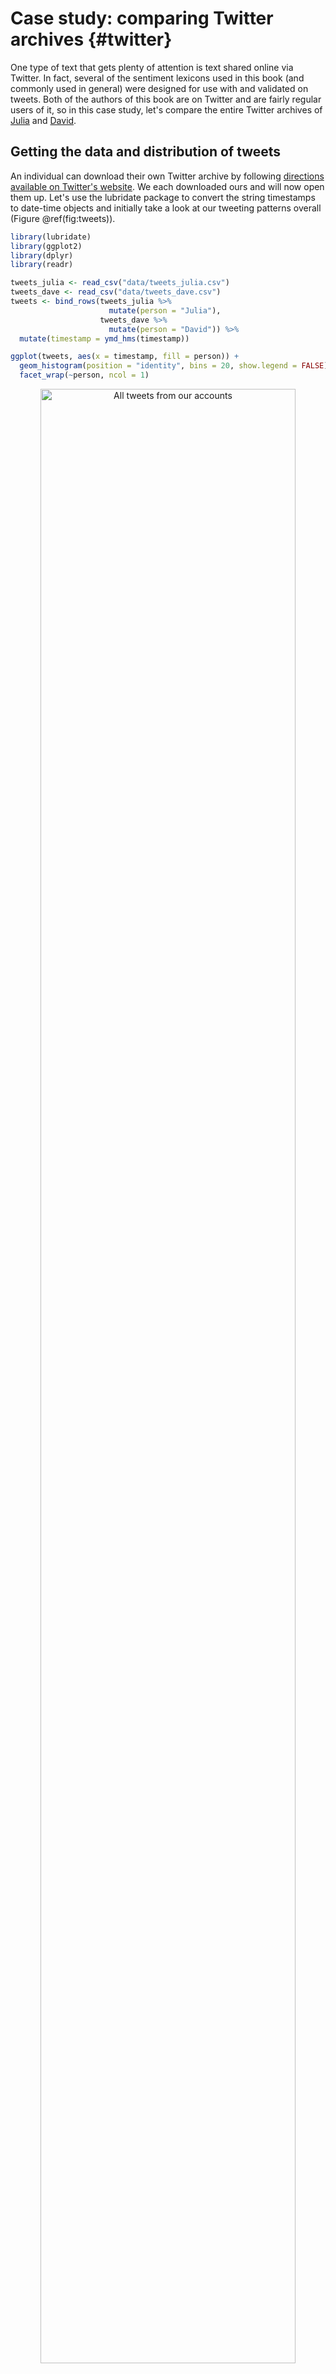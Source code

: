 # Case study: comparing Twitter archives {#twitter}

One type of text that gets plenty of attention is text shared online via Twitter. In fact, several of the sentiment lexicons used in this book (and commonly used in general) were designed for use with and validated on tweets. Both of the authors of this book are on Twitter and are fairly regular users of it, so in this case study, let's compare the entire Twitter archives of [Julia](https://twitter.com/juliasilge) and [David](https://twitter.com/drob).

## Getting the data and distribution of tweets

An individual can download their own Twitter archive by following [directions available on Twitter's website](https://support.twitter.com/articles/20170160). We each downloaded ours and will now open them up. Let's use the lubridate package to convert the string timestamps to date-time objects and initially take a look at our tweeting patterns overall (Figure \@ref(fig:tweets)).


```r
library(lubridate)
library(ggplot2)
library(dplyr)
library(readr)

tweets_julia <- read_csv("data/tweets_julia.csv")
tweets_dave <- read_csv("data/tweets_dave.csv")
tweets <- bind_rows(tweets_julia %>% 
                      mutate(person = "Julia"),
                    tweets_dave %>% 
                      mutate(person = "David")) %>%
  mutate(timestamp = ymd_hms(timestamp))

ggplot(tweets, aes(x = timestamp, fill = person)) +
  geom_histogram(position = "identity", bins = 20, show.legend = FALSE) +
  facet_wrap(~person, ncol = 1)
```

<div class="figure" style="text-align: center">
<img src="07-tweet-archives_files/figure-html/tweets-1.png" alt="All tweets from our accounts" width="90%" />
<p class="caption">(\#fig:tweets)All tweets from our accounts</p>
</div>

David and Julia tweet at about the same rate currently and joined Twitter about a year apart from each other, but there were about 5 years where David was not active on Twitter and Julia was. In total, Julia has about 4 times as many tweets as David.

## Word frequencies

Let's use `unnest_tokens()` to make a tidy data frame of all the words in our tweets, and remove the common English stop words. There are certain conventions in how people use text on Twitter, so we will use a specialized tokenizer and do a bit more work with our text here than, for example, we did with the narrative text from Project Gutenberg. 

First, we will remove tweets from this dataset that are retweets so that we only have tweets that we wrote ourselves. Next, the `mutate()` line cleans out some characters that we don't want like ampersands and such. 

<div class="rmdnote">
<p>In the call to <code>unnest_tokens()</code>, we unnest using the
specialized <code>"tweets"</code> tokenizer that is built in to the
tokenizers package <span class="citation">[@R-tokenizers]</span>. This
tool is very useful for dealing with Twitter text or other text from
online forums; it retains hashtags and mentions of usernames with the
<code>@</code> symbol.</p>
</div>

Because we have kept text such as hashtags and usernames in the dataset, we can't use a simple `anti_join()` to remove stop words. Instead, we can take the approach shown in the `filter()` line that uses `str_detect()` from the stringr package.


```r
library(tidytext)
library(stringr)

remove_reg <- "&amp;|&lt;|&gt;"
tidy_tweets <- tweets %>% 
  filter(!str_detect(text, "^RT")) %>%
  mutate(text = str_remove_all(text, remove_reg)) %>%
  unnest_tokens(word, text, token = "tweets") %>%
  filter(!word %in% stop_words$word,
         !word %in% str_remove_all(stop_words$word, "'"),
         str_detect(word, "[a-z]"))
```

Now we can calculate word frequencies for each person. First, we group by person and count how many times each person used each word. Then we use `left_join()` to add a column of the total number of words used by each person. (This is higher for Julia than David since she has more tweets than David.) Finally, we calculate a frequency for each person and word.


```r
frequency <- tidy_tweets %>% 
  count(person, word, sort = TRUE) %>% 
  left_join(tidy_tweets %>% 
              count(person, name = "total")) %>%
  mutate(freq = n/total)

frequency
#> # A tibble: 24,067 × 5
#>    person word               n total    freq
#>    <chr>  <chr>          <int> <int>   <dbl>
#>  1 Julia  @selkie1970      570 74152 0.00769
#>  2 Julia  time             557 74152 0.00751
#>  3 Julia  @skedman         531 74152 0.00716
#>  4 Julia  day              437 74152 0.00589
#>  5 Julia  baby             392 74152 0.00529
#>  6 David  @hadleywickham   308 20699 0.0149 
#>  7 Julia  love             302 74152 0.00407
#>  8 Julia  @haleynburke     298 74152 0.00402
#>  9 Julia  house            283 74152 0.00382
#> 10 Julia  morning          278 74152 0.00375
#> # … with 24,057 more rows
```

This is a nice and tidy data frame but we would actually like to plot those frequencies on the x- and y-axes of a plot, so we will need to use `pivot_wider()` from tidyr make a differently shaped data frame.


```r
library(tidyr)

frequency <- frequency %>% 
  select(person, word, freq) %>% 
  pivot_wider(names_from = person, values_from = freq) %>%
  arrange(Julia, David)

frequency
#> # A tibble: 21,071 × 3
#>    word               Julia     David
#>    <chr>              <dbl>     <dbl>
#>  1 @accidentalart 0.0000135 0.0000483
#>  2 @alicedata     0.0000135 0.0000483
#>  3 @alistaire     0.0000135 0.0000483
#>  4 @corynissen    0.0000135 0.0000483
#>  5 @jennybryans   0.0000135 0.0000483
#>  6 @jsvine        0.0000135 0.0000483
#>  7 @lewislab      0.0000135 0.0000483
#>  8 @lizasperling  0.0000135 0.0000483
#>  9 @ognyanova     0.0000135 0.0000483
#> 10 @rbloggers     0.0000135 0.0000483
#> # … with 21,061 more rows
```

Now this is ready for us to plot. Let's use `geom_jitter()` so that we don't see the discreteness at the low end of frequency as much, and `check_overlap = TRUE` so the text labels don't all print out on top of each other (only some will print).


```r
library(scales)

ggplot(frequency, aes(Julia, David)) +
  geom_jitter(alpha = 0.1, size = 2.5, width = 0.25, height = 0.25) +
  geom_text(aes(label = word), check_overlap = TRUE, vjust = 1.5) +
  scale_x_log10(labels = percent_format()) +
  scale_y_log10(labels = percent_format()) +
  geom_abline(color = "red")
```

<div class="figure" style="text-align: center">
<img src="07-tweet-archives_files/figure-html/wideplot-1.png" alt="Comparing the frequency of words used by Julia and David" width="90%" />
<p class="caption">(\#fig:wideplot)Comparing the frequency of words used by Julia and David</p>
</div>


Words near the line in Figure \@ref(fig:wideplot) are used with about equal frequencies by David and Julia, while words far away from the line are used much more by one person compared to the other. Words, hashtags, and usernames that appear in this plot are ones that we have both used at least once in tweets.

This may not even need to be pointed out, but David and Julia have used their Twitter accounts rather differently over the course of the past several years. David has used his Twitter account almost exclusively for professional purposes since he became more active, while Julia used it for entirely personal purposes until late 2015 and still uses it more personally than David. We see these differences immediately in this plot exploring word frequencies, and they will continue to be obvious in the rest of this chapter. 

## Comparing word usage 

We just made a plot comparing raw word frequencies over our whole Twitter histories; now let's find which words are more or less likely to come from each person's account using the log odds ratio. First, let's restrict the analysis moving forward to tweets from David and Julia sent during 2016. David was consistently active on Twitter for all of 2016 and this was about when Julia transitioned into data science as a career.


```r
tidy_tweets <- tidy_tweets %>%
  filter(timestamp >= as.Date("2016-01-01"),
         timestamp < as.Date("2017-01-01"))
```

Next, let's use `str_detect()` to remove Twitter usernames from the `word` column, because otherwise, the results here are dominated only by people who Julia or David know and the other does not. After removing these, we count how many times each person uses each word and keep only the words used more than 10 times. After a `pivot_wider()` operation, we can calculate the log odds ratio for each word, using


$$\text{log odds ratio} = \ln{\left(\frac{\left[\frac{n+1}{\text{total}+1}\right]_\text{David}}{\left[\frac{n+1}{\text{total}+1}\right]_\text{Julia}}\right)}$$

where $n$ is the number of times the word in question is used by each person and the total indicates the total words for each person.


```r
word_ratios <- tidy_tweets %>%
  filter(!str_detect(word, "^@")) %>%
  count(word, person) %>%
  group_by(word) %>%
  filter(sum(n) >= 10) %>%
  ungroup() %>%
  pivot_wider(names_from = person, values_from = n, values_fill = 0) %>%
  mutate_if(is.numeric, list(~(. + 1) / (sum(.) + 1))) %>%
  mutate(logratio = log(David / Julia)) %>%
  arrange(desc(logratio))
```

What are some words that have been about equally likely to come from David or Julia's account during 2016?


```r
word_ratios %>% 
  arrange(abs(logratio))
#> # A tibble: 351 × 4
#>    word      David   Julia logratio
#>    <chr>     <dbl>   <dbl>    <dbl>
#>  1 words   0.00377 0.00378 -0.00334
#>  2 science 0.00653 0.00648  0.00771
#>  3 idea    0.00577 0.00594 -0.0279 
#>  4 email   0.00251 0.00243  0.0330 
#>  5 file    0.00251 0.00243  0.0330 
#>  6 purrr   0.00251 0.00243  0.0330 
#>  7 test    0.00226 0.00216  0.0454 
#>  8 account 0.00201 0.00189  0.0612 
#>  9 api     0.00201 0.00189  0.0612 
#> 10 sad     0.00201 0.00189  0.0612 
#> # … with 341 more rows
```

We are about equally likely to tweet about words, science, ideas, and email.

Which words are most likely to be from Julia's account or from David's account? Let's just take the top 15 most distinctive words for each account and plot them in Figure \@ref(fig:plotratios).


```r
word_ratios %>%
  group_by(logratio < 0) %>%
  slice_max(abs(logratio), n = 15) %>% 
  ungroup() %>%
  mutate(word = reorder(word, logratio)) %>%
  ggplot(aes(word, logratio, fill = logratio < 0)) +
  geom_col(show.legend = FALSE) +
  coord_flip() +
  ylab("log odds ratio (David/Julia)") +
  scale_fill_discrete(name = "", labels = c("David", "Julia"))
```

<div class="figure" style="text-align: center">
<img src="07-tweet-archives_files/figure-html/plotratios-1.png" alt="Comparing the odds ratios of words from our accounts" width="90%" />
<p class="caption">(\#fig:plotratios)Comparing the odds ratios of words from our accounts</p>
</div>

So David has tweeted about specific conferences he has gone to and Stack Overflow, while Julia tweeted about Utah, Census data, and her family.

## Changes in word use

The section above looked at overall word use, but now let's ask a different question. Which words' frequencies have changed the fastest in our Twitter feeds? Or to state this another way, which words have we tweeted about at a higher or lower rate as time has passed? To do this, we will define a new time variable in the data frame that defines which unit of time each tweet was posted in. We can use `floor_date()` from lubridate to do this, with a unit of our choosing; using 1 month seems to work well for this year of tweets from both of us.

After we have the time bins defined, we count how many times each of us used each word in each time bin. After that, we add columns to the data frame for the total number of words used in each time bin by each person and the total number of times each word was used by each person. We can then `filter()` to only keep words used at least some minimum number of times (30, in this case).


```r
words_by_time <- tidy_tweets %>%
  filter(!str_detect(word, "^@")) %>%
  mutate(time_floor = floor_date(timestamp, unit = "1 month")) %>%
  count(time_floor, person, word) %>%
  group_by(person, time_floor) %>%
  mutate(time_total = sum(n)) %>%
  group_by(person, word) %>%
  mutate(word_total = sum(n)) %>%
  ungroup() %>%
  rename(count = n) %>%
  filter(word_total > 30)

words_by_time
#> # A tibble: 326 × 6
#>    time_floor          person word    count time_total word_total
#>    <dttm>              <chr>  <chr>   <int>      <int>      <int>
#>  1 2016-01-01 00:00:00 David  #rstats     2        315        205
#>  2 2016-01-01 00:00:00 David  broom       2        315         34
#>  3 2016-01-01 00:00:00 David  data        2        315        148
#>  4 2016-01-01 00:00:00 David  ggplot2     1        315         37
#>  5 2016-01-01 00:00:00 David  time        2        315         56
#>  6 2016-01-01 00:00:00 David  tweets      1        315         46
#>  7 2016-01-01 00:00:00 Julia  #rstats    10        437        116
#>  8 2016-01-01 00:00:00 Julia  blog        2        437         33
#>  9 2016-01-01 00:00:00 Julia  data        5        437        105
#> 10 2016-01-01 00:00:00 Julia  day         1        437         43
#> # … with 316 more rows
```

Each row in this data frame corresponds to one person using one word in a given time bin. The `count` column tells us how many times that person used that word in that time bin, the `time_total` column tells us how many words that person used during that time bin, and the `word_total` column tells us how many times that person used that word over the whole year. This is the data set we can use for modeling. 

We can use `nest()` from tidyr to make a data frame with a list column that contains little miniature data frames for each word. Let's do that now and take a look at the resulting structure.


```r
nested_data <- words_by_time %>%
  nest(data = c(-word, -person)) 

nested_data
#> # A tibble: 32 × 3
#>    person word    data             
#>    <chr>  <chr>   <list>           
#>  1 David  #rstats <tibble [12 × 4]>
#>  2 David  broom   <tibble [10 × 4]>
#>  3 David  data    <tibble [12 × 4]>
#>  4 David  ggplot2 <tibble [10 × 4]>
#>  5 David  time    <tibble [12 × 4]>
#>  6 David  tweets  <tibble [8 × 4]> 
#>  7 Julia  #rstats <tibble [12 × 4]>
#>  8 Julia  blog    <tibble [10 × 4]>
#>  9 Julia  data    <tibble [12 × 4]>
#> 10 Julia  day     <tibble [12 × 4]>
#> # … with 22 more rows
```

This data frame has one row for each person-word combination; the `data` column is a list column that contains data frames, one for each combination of person and word. Let's use `map()` from purrr [@R-purrr] to apply our modeling procedure to each of those little data frames inside our big data frame. This is count data so let’s use `glm()` with `family = "binomial"` for modeling. 

<div class="rmdtip">
<p>We can think about this modeling procedure answering a question like,
“Was a given word mentioned in a given time bin? Yes or no? How does the
count of word mentions depend on time?”</p>
</div>


```r
library(purrr)

nested_models <- nested_data %>%
  mutate(models = map(data, ~ glm(cbind(count, time_total) ~ time_floor, ., 
                                  family = "binomial")))

nested_models
#> # A tibble: 32 × 4
#>    person word    data              models
#>    <chr>  <chr>   <list>            <list>
#>  1 David  #rstats <tibble [12 × 4]> <glm> 
#>  2 David  broom   <tibble [10 × 4]> <glm> 
#>  3 David  data    <tibble [12 × 4]> <glm> 
#>  4 David  ggplot2 <tibble [10 × 4]> <glm> 
#>  5 David  time    <tibble [12 × 4]> <glm> 
#>  6 David  tweets  <tibble [8 × 4]>  <glm> 
#>  7 Julia  #rstats <tibble [12 × 4]> <glm> 
#>  8 Julia  blog    <tibble [10 × 4]> <glm> 
#>  9 Julia  data    <tibble [12 × 4]> <glm> 
#> 10 Julia  day     <tibble [12 × 4]> <glm> 
#> # … with 22 more rows
```

Now notice that we have a new column for the modeling results; it is another list column and contains `glm` objects. The next step is to use `map()` and `tidy()` from the broom package to pull out the slopes for each of these models and find the important ones. We are comparing many slopes here and some of them are not statistically significant, so let's apply an adjustment to the p-values for multiple comparisons.


```r
library(broom)

slopes <- nested_models %>%
  mutate(models = map(models, tidy)) %>%
  unnest(cols = c(models)) %>%
  filter(term == "time_floor") %>%
  mutate(adjusted.p.value = p.adjust(p.value))
```

Now let's find the most important slopes. Which words have changed in frequency at a moderately significant level in our tweets?


```r
top_slopes <- slopes %>% 
  filter(adjusted.p.value < 0.05)

top_slopes
#> # A tibble: 6 × 9
#>   person word      data              term   estimate std.error statistic p.value
#>   <chr>  <chr>     <list>            <chr>     <dbl>     <dbl>     <dbl>   <dbl>
#> 1 David  ggplot2   <tibble [10 × 4]> time_… -8.07e-8   2.00e-8     -4.04 5.23e-5
#> 2 Julia  #rstats   <tibble [12 × 4]> time_… -4.50e-8   1.11e-8     -4.04 5.41e-5
#> 3 Julia  post      <tibble [12 × 4]> time_… -5.14e-8   1.49e-8     -3.46 5.46e-4
#> 4 David  overflow  <tibble [10 × 4]> time_…  6.96e-8   2.23e-8      3.12 1.81e-3
#> 5 David  stack     <tibble [10 × 4]> time_…  7.38e-8   2.19e-8      3.37 7.51e-4
#> 6 David  #user2016 <tibble [3 × 4]>  time_… -8.17e-7   1.55e-7     -5.27 1.39e-7
#> # … with 1 more variable: adjusted.p.value <dbl>
```

To visualize our results, we can plot these words' use for both David and Julia over this year of tweets.


```r
words_by_time %>%
  inner_join(top_slopes, by = c("word", "person")) %>%
  filter(person == "David") %>%
  ggplot(aes(time_floor, count/time_total, color = word)) +
  geom_line(size = 1.3) +
  labs(x = NULL, y = "Word frequency")
```

<div class="figure" style="text-align: center">
<img src="07-tweet-archives_files/figure-html/topdave-1.png" alt="Trending words in David's tweets" width="90%" />
<p class="caption">(\#fig:topdave)Trending words in David's tweets</p>
</div>

We see in Figure \@ref(fig:topdave) that David tweeted a lot about the UseR conference while he was there and then quickly stopped. He has tweeted more about Stack Overflow toward the end of the year and less about ggplot2 as the year has progressed.

<blockquote class="twitter-tweet" data-lang="en"><p lang="en" dir="ltr">Me: I&#39;m so sick of data science wars. <a href="https://twitter.com/hashtag/rstats?src=hash">#rstats</a> vs Python, frequentist vs Bayesian...<br><br>Them: base vs ggplot2...<br><br>Me: WHY WHICH SIDE ARE YOU ON</p>&mdash; David Robinson (\@drob) <a href="https://twitter.com/drob/status/712639593703542785">March 23, 2016</a></blockquote>
<script async src="https://platform.twitter.com/widgets.js" charset="utf-8"></script>

Now let's plot words that have changed frequency in Julia's tweets in Figure \@ref(fig:topjulia).


```r
words_by_time %>%
  inner_join(top_slopes, by = c("word", "person")) %>%
  filter(person == "Julia") %>%
  ggplot(aes(time_floor, count/time_total, color = word)) +
  geom_line(size = 1.3) +
  labs(x = NULL, y = "Word frequency")
```

<div class="figure" style="text-align: center">
<img src="07-tweet-archives_files/figure-html/topjulia-1.png" alt="Trending words in Julia's tweets" width="90%" />
<p class="caption">(\#fig:topjulia)Trending words in Julia's tweets</p>
</div>

Both the significant slopes for Julia are negative. This means she has not tweeted at a higher rate using any specific words, but instead using a variety of different words; her tweets earlier in the year contained the words shown in this plot at higher proportions. Words she uses when publicizing a new blog post like the #rstats hashtag and "post" have gone down in frequency.

## Favorites and retweets

Another important characteristic of tweets is how many times they are favorited or retweeted. Let's explore which words are more likely to be retweeted or favorited for Julia's and David's tweets. When a user downloads their own Twitter archive, favorites and retweets are not included, so we constructed another dataset of the authors' tweets that includes this information. We accessed our own tweets via the Twitter API and downloaded about 3200 tweets for each person. In both cases, that is about the last 18 months worth of Twitter activity. This corresponds to a period of increasing activity and increasing numbers of followers for both of us.


```r
tweets_julia <- read_csv("data/juliasilge_tweets.csv")
tweets_dave <- read_csv("data/drob_tweets.csv")
tweets <- bind_rows(tweets_julia %>% 
                      mutate(person = "Julia"),
                    tweets_dave %>% 
                      mutate(person = "David")) %>%
  mutate(created_at = ymd_hms(created_at))
```

Now that we have this second, smaller set of only recent tweets, let's again use `unnest_tokens()` to transform these tweets to a tidy data set. Let's remove all retweets and replies from this data set so we only look at regular tweets that David and Julia have posted directly.


```r
tidy_tweets <- tweets %>% 
  filter(!str_detect(text, "^(RT|@)")) %>%
  mutate(text = str_remove_all(text, remove_reg)) %>%
  unnest_tokens(word, text, token = "tweets", strip_url = TRUE) %>%
  filter(!word %in% stop_words$word,
         !word %in% str_remove_all(stop_words$word, "'"))

tidy_tweets
#> # A tibble: 11,014 × 7
#>         id created_at          source            retweets favorites person word 
#>      <dbl> <dttm>              <chr>                <dbl>     <dbl> <chr>  <chr>
#>  1 8.04e17 2016-12-01 16:44:03 Twitter Web Clie…        0         0 Julia  "sco…
#>  2 8.04e17 2016-12-01 16:44:03 Twitter Web Clie…        0         0 Julia  "50" 
#>  3 8.04e17 2016-12-01 16:42:03 Twitter Web Clie…        0         9 Julia  "sno…
#>  4 8.04e17 2016-12-01 16:42:03 Twitter Web Clie…        0         9 Julia  "\U0…
#>  5 8.04e17 2016-12-01 16:42:03 Twitter Web Clie…        0         9 Julia  "dri…
#>  6 8.04e17 2016-12-01 16:42:03 Twitter Web Clie…        0         9 Julia  "tea"
#>  7 8.04e17 2016-12-01 16:42:03 Twitter Web Clie…        0         9 Julia  "\U0…
#>  8 8.04e17 2016-12-01 16:42:03 Twitter Web Clie…        0         9 Julia  "#rs…
#>  9 8.04e17 2016-12-01 16:42:03 Twitter Web Clie…        0         9 Julia  "\U0…
#> 10 8.04e17 2016-12-01 02:56:10 Twitter Web Clie…        0        11 Julia  "jul…
#> # … with 11,004 more rows
```

Notice that the `word` column contains tokenized emoji.

To start with, let’s look at the number of times each of our tweets was retweeted. Let's find the total number of retweets for each person.


```r
totals <- tidy_tweets %>% 
  group_by(person, id) %>% 
  summarise(rts = first(retweets)) %>% 
  group_by(person) %>% 
  summarise(total_rts = sum(rts))

totals
#> # A tibble: 2 × 2
#>   person total_rts
#>   <chr>      <dbl>
#> 1 David      13014
#> 2 Julia       1750
```

Now let's find the median number of retweets for each word and person. We probably want to count each tweet/word combination only once, so we will use `group_by()` and `summarise()` twice, one right after the other. The first `summarise()` statement counts how many times each word was retweeted, for each tweet and person. In the second `summarise()` statement, we can find the median retweets for each person and word, also count the number of times each word was used ever by each person and keep that in `uses`. Next, we can join this to the data frame of retweet totals. Let's `filter()` to only keep words mentioned at least 5 times.


```r
word_by_rts <- tidy_tweets %>% 
  group_by(id, word, person) %>% 
  summarise(rts = first(retweets)) %>% 
  group_by(person, word) %>% 
  summarise(retweets = median(rts), uses = n()) %>%
  left_join(totals) %>%
  filter(retweets != 0) %>%
  ungroup()

word_by_rts %>% 
  filter(uses >= 5) %>%
  arrange(desc(retweets))
#> # A tibble: 170 × 5
#>    person word          retweets  uses total_rts
#>    <chr>  <chr>            <dbl> <int>     <dbl>
#>  1 David  animation           85     5     13014
#>  2 David  gganimate           75     6     13014
#>  3 David  error               56     7     13014
#>  4 David  start               56     6     13014
#>  5 David  download            52     5     13014
#>  6 Julia  tidytext            50     7      1750
#>  7 David  introducing         45     6     13014
#>  8 David  understanding       37     6     13014
#>  9 David  ab                  36     5     13014
#> 10 David  bayesian            34     7     13014
#> # … with 160 more rows
```

At the top of this sorted data frame, we see tweets from Julia and David about packages that they work on, like [gganimate](https://github.com/dgrtwo/gganimate) and [tidytext](https://cran.r-project.org/package=tidytext). Let's plot the words that have the highest median retweets for each of our accounts (Figure \@ref(fig:plotrts)).


```r
word_by_rts %>%
  filter(uses >= 5) %>%
  group_by(person) %>%
  slice_max(retweets, n = 10) %>% 
  arrange(retweets) %>%
  ungroup() %>%
  mutate(word = factor(word, unique(word))) %>%
  ungroup() %>%
  ggplot(aes(word, retweets, fill = person)) +
  geom_col(show.legend = FALSE) +
  facet_wrap(~ person, scales = "free", ncol = 2) +
  coord_flip() +
  labs(x = NULL, 
       y = "Median # of retweets for tweets containing each word")
```

<div class="figure" style="text-align: center">
<img src="07-tweet-archives_files/figure-html/plotrts-1.png" alt="Words with highest median retweets" width="90%" />
<p class="caption">(\#fig:plotrts)Words with highest median retweets</p>
</div>

We see lots of word about R packages, including tidytext, a package about which you are reading right now!

We can follow a similar procedure to see which words led to more favorites. Are they different than the words that lead to more retweets?


```r
totals <- tidy_tweets %>% 
  group_by(person, id) %>% 
  summarise(favs = first(favorites)) %>% 
  group_by(person) %>% 
  summarise(total_favs = sum(favs))

word_by_favs <- tidy_tweets %>% 
  group_by(id, word, person) %>% 
  summarise(favs = first(favorites)) %>% 
  group_by(person, word) %>% 
  summarise(favorites = median(favs), uses = n()) %>%
  left_join(totals) %>%
  filter(favorites != 0) %>%
  ungroup()
```

We have built the data frames we need. Now let's make our visualization in Figure \@ref(fig:plotfavs).


```r
word_by_favs %>%
  filter(uses >= 5) %>%
  group_by(person) %>%
  slice_max(favorites, n = 10) %>% 
  arrange(favorites) %>%
  ungroup() %>%
  mutate(word = factor(word, unique(word))) %>%
  ungroup() %>%
  ggplot(aes(word, favorites, fill = person)) +
  geom_col(show.legend = FALSE) +
  facet_wrap(~ person, scales = "free", ncol = 2) +
  coord_flip() +
  labs(x = NULL, 
       y = "Median # of favorites for tweets containing each word")
```

<div class="figure" style="text-align: center">
<img src="07-tweet-archives_files/figure-html/plotfavs-1.png" alt="Words with highest median favorites" width="90%" />
<p class="caption">(\#fig:plotfavs)Words with highest median favorites</p>
</div>

We see some minor differences between Figures \@ref(fig:plotrts) and \@ref(fig:plotfavs), especially near the bottom of the top 10 list, but these are largely the same words as for retweets. In general, the same words that lead to retweets lead to favorites. A prominent word for Julia in both plots is the hashtag for the NASA Datanauts program that she has participated in; read on to Chapter \@ref(nasa) to learn more about NASA data and what we can learn from text analysis of NASA datasets. Wondering about the "=" in David's list?

<blockquote class="twitter-tweet" data-lang="en"><p lang="en" dir="ltr">Me: You can&#39;t just add two p-values together.<br><br>Dev: The hell I can&#39;t:<br><br>newPval = pval1 + pval2;<br><br>Me: But-<br><br>Dev: Is all statistics this easy</p>&mdash; David Robinson (@drob) <a href="https://twitter.com/drob/status/714879071725993986?ref_src=twsrc%5Etfw">March 29, 2016</a></blockquote>
<script async src="https://platform.twitter.com/widgets.js" charset="utf-8"></script>


## Summary

This chapter was our first case study, a beginning-to-end analysis that demonstrates how to bring together the concepts and code we have been exploring in a cohesive way to understand a text data set. Comparing word frequencies allows us to see which words we tweeted more and less frequently, and the log odds ratio shows us which words are more likely to be tweeted from each of our accounts. We can use `nest()` and `map()` with the `glm()` function to find which words we have tweeted at higher and lower rates as time has passed. Finally, we can find which words in our tweets led to higher numbers of retweets and favorites. All of these are examples of approaches to measure how we use words in similar and different ways and how the characteristics of our tweets are changing or compare with each other. These are flexible approaches to text mining that can be applied to other types of text as well.
